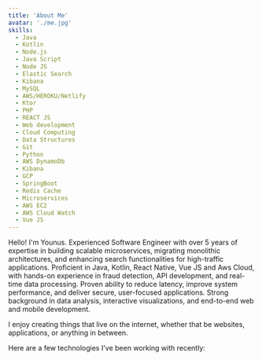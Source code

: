 ```yaml
---
title: 'About Me'
avatar: './me.jpg'
skills:
  - Java
  - Kotlin
  - Node.js
  - Java Script
  - Node JS
  - Elastic Search
  - Kibana
  - MySQL
  - AWS/HEROKU/Netlify
  - Ktor
  - PHP
  - REACT JS
  - Web development
  - Cloud Computing
  - Data Structures
  - Git
  - Python
  - AWS DynamoDb
  - Kibana
  - GCP
  - SpringBoot
  - Redis Cache
  - Microservices
  - AWS EC2
  - AWS Cloud Watch
  - Vue JS
---
```


Hello! I'm Younus. Experienced Software Engineer with over 5 years of expertise in building scalable microservices, migrating monolithic architectures, and enhancing search functionalities for high-traffic applications. Proficient in Java, Kotlin, React Native, Vue JS and Aws Cloud, with hands-on experience in fraud detection, API development, and real-time data processing. Proven ability to reduce latency, improve system performance, and deliver secure, user-focused applications. Strong background in data analysis, interactive visualizations, and end-to-end web and mobile development.

I enjoy creating things that live on the internet, whether that be websites, applications, or anything in between.

Here are a few technologies I've been working with recently:
